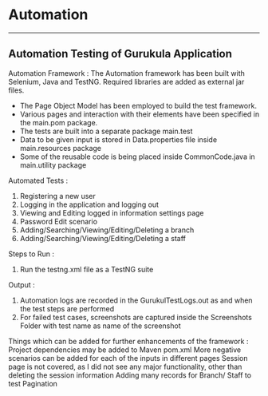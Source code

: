 # Automation
---------------------------------------------------------------------
Automation Testing of Gurukula Application
--------------------------------------------------------------------

Automation Framework : 
The Automation framework has been built with Selenium, Java and TestNG. Required libraries are added as external jar files.
* The Page Object Model has been employed to build the test framework.
* Various pages and interaction with their elements have been specified in the main.pom package. 
* The tests are built into a separate package main.test
* Data to be given input is stored in Data.properties file inside main.resources package
* Some of the reusable code is being placed inside CommonCode.java in main.utility package

Automated Tests : 
1. Registering a new user
2. Logging in the application and logging out
3. Viewing and Editing logged in information settings page
4. Password Edit scenario
5. Adding/Searching/Viewing/Editing/Deleting a branch
6. Adding/Searching/Viewing/Editing/Deleting a staff

Steps to Run :
1. Run the testng.xml file as a TestNG suite 

Output : 
1. Automation logs are recorded in the GurukulTestLogs.out as and when the test steps are performed
2. For failed test cases, screenshots are captured inside the Screenshots Folder with test name as name of the screenshot

Things which can be added for further enhancements of the framework :
Project dependencies may be added to Maven pom.xml
More negative scenarios can be added for each of the inputs in different pages
Session page is not covered, as I did not see any major functionality, other than deleting the session information
Adding many records for Branch/ Staff to test Pagination
